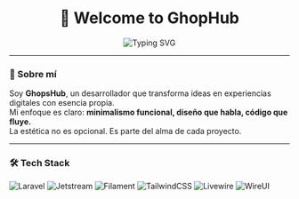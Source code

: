 <h1 align="center">👻 Welcome to GhopHub</h1>

<p align="center">
  <img src="https://readme-typing-svg.demolab.com?font=Fira+Code&size=22&pause=1000&color=7F00FF&center=true&vCenter=true&width=440&lines=Elegant.+Minimalist.+Mysterious.;Code+is+my+language.;GhopStyle+is+my+signature." alt="Typing SVG" />
</p>

---

### 🧠 Sobre mí

Soy **GhopsHub**, un desarrollador que transforma ideas en experiencias digitales con esencia propia.  
Mi enfoque es claro: **minimalismo funcional, diseño que habla, código que fluye.**  
La estética no es opcional. Es parte del alma de cada proyecto.

---

### 🛠️ Tech Stack

<p align="left">
  <img src="https://img.shields.io/badge/Laravel-FF2D20?style=for-the-badge&logo=laravel&logoColor=white" alt="Laravel"/>
  <img src="https://img.shields.io/badge/Jetstream-4B5563?style=for-the-badge&logo=laravel&logoColor=white" alt="Jetstream"/>
  <img src="https://img.shields.io/badge/Filament-0EA5E9?style=for-the-badge&logo=filament&logoColor=white" alt="Filament"/>
  <img src="https://img.shields.io/badge/TailwindCSS-06B6D4?style=for-the-badge&logo=tailwind-css&logoColor=white" alt="TailwindCSS"/>
  <img src="https://img.shields.io/badge/Livewire-4C1D95?style=for-the-badge&logo=livewire&logoColor=white" alt="Livewire"/>
  <img src="https://img.shields.io/badge/WireUI-111827?style=for-the-badge&logoColor=white" alt="WireUI"/>
</p>

